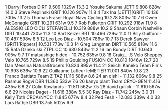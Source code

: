   1  Darryl Forbes  DIRT   9.509    1029w  13.3
  2  Yosuke Sakuma  JETT   9.808    828w  14.0
  3  Steve Peplinski  GRIT   10.126      907w  11.8
  4  Tak Ina  [JETT][GRIT]  10.136      700w  13.2
  5  Thomas Fraser  Royal Navy Cycling   10.278      803w  10.7
  6  Owen McGonagle  GRIT   10.291      631w  9.5
  7  Rob Fullerton  GRIT   10.292      918w  11.9
  8  ALESSIO LEO  CICLI STEFANELLI   10.319      888w  10.2
  9  Shaun Corbin Nashville  DIRT   10.441      730w  11.3
 10  Bart Keizer  BRT   10.466      729w  11.0
 11  Billy Guilford  -  10.487      598w  8.5
 12  Leo Leo Diaz  -  10.504      786w  10.7
 13  Derek Sawyer  [GRIT][Rippers]  10.531      773w  10.3
 14  Greg Langman  DIRT  10.565      818w  11.6
 15  Rafa Dzieko  ski ZTPL.CC  10.630      843w  11.2
 16  Ian Bundy  DIRT   10.643      905w  9.7
 17  matsushige hideo  -  10.752      635w  9.8
 18  Craig... .S Velo  Sheppey Velo   10.765      729w  8.5
 19  Phillip Goulding  FUSION CC   10.810      1046w  12.7
 20  Dan Messina  NaturalGrocers   10.824      895w  11.4
 21  Seiichi Kaneko  Team Fin's   10.993      636w  10.6
 22  Guillaume Lafleur  leMETIER  11.001      840w  10.8
 23  Franco Battiato  Team Z TAZ   11.116      588w  8.6
 24  an qishi  -  11.132      606w  9.8
 25  Rasmus Rogvi  DBR   11.360      533w  7.6
 26  kanyo plant  Team CRYO-GEN  11.416      435w  6.8
 27  Colin Rowlands  -  11.511      562w  7.5
 28  david gulick  -  11.610      567w  6.6
 29  Nicolas Daget  -  11.616      388w  5.5
 30  Ray Diaz  -  11.742      245w  3.0
 31  Kelly Toth  CRCA/NYCC  11.845      677w  8.4
 32  Ped Fesh  -  12.083      339w  4.0
 33  Lars Rathje  DBR   13.755      502w  6.9
